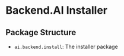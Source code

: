 Backend.AI Installer
====================

Package Structure
-----------------

* `ai.backend.install`: The installer package
